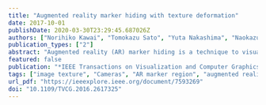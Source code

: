 ```yaml
---
title: "Augmented reality marker hiding with texture deformation"
date: 2017-10-01
publishDate: 2020-03-30T23:29:45.687026Z
authors: ["Norihiko Kawai", "Tomokazu Sato", "Yuta Nakashima", "Naokazu Yokoya"]
publication_types: ["2"]
abstract: "Augmented reality (AR) marker hiding is a technique to visually remove AR markers in a real-time video stream. A conventional approach transforms a background image with a homography matrix calculated on the basis of a camera pose and overlays the transformed image on an AR marker region in a real-time frame, assuming that the AR marker is on a planar surface. However, this approach may cause discontinuities in textures around the boundary between the marker and its surrounding area when the planar surface assumption is not satisfied. This paper proposes a method for AR marker hiding without discontinuities around texture boundaries even under nonplanar background geometry without measuring it. For doing this, our method estimates the dense motion in the marker's background by analyzing the motion of sparse feature points around it, together with a smooth motion assumption, and deforms the background image according to it. Our experiments demonstrate the effectiveness of the proposed method in various environments with different background geometries and textures."
featured: false
publication: "*IEEE Transactions on Visualization and Computer Graphics*"
tags: ["image texture", "Cameras", "AR marker region", "augmented reality", "augmented reality marker hiding", "background geometries", "background image", "background textures", "camera pose", "diminished reality", "Geometry", "homography matrix", "Image reconstruction", "Marker hiding", "matrix algebra", "real-time frame", "real-time systems", "Real-time systems", "real-time video stream", "sparse feature points", "Streaming media", "texture deformation", "Transforms", "Transmission line matrix methods", "video streaming"]
url_pdf: "https://ieeexplore.ieee.org/document/7593269"
doi: "10.1109/TVCG.2016.2617325"
---
```


